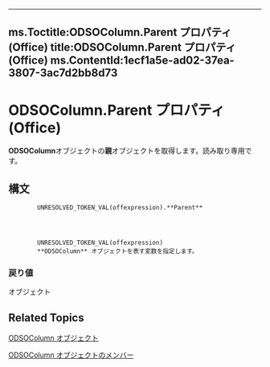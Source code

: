 

---
ms.Toctitle:ODSOColumn.Parent プロパティ (Office)
title:ODSOColumn.Parent プロパティ (Office)
ms.ContentId:1ecf1a5e-ad02-37ea-3807-3ac7d2bb8d73
---
# ODSOColumn.Parent プロパティ (Office)




**ODSOColumn**オブジェクトの**親**オブジェクトを取得します。読み取り専用です。

## 構文

            UNRESOLVED_TOKEN_VAL(offexpression).**Parent**




            UNRESOLVED_TOKEN_VAL(offexpression)
            **ODSOColumn** オブジェクトを表す変数を指定します。

### 戻り値
オブジェクト





## Related Topics

[ODSOColumn オブジェクト](f8fe41bd-c9bd-fb5b-8ca7-27940c9c0996.md)

[ODSOColumn オブジェクトのメンバー](2f780b91-4f87-6db0-cab6-cc3689487eb4.md)




